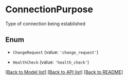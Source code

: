 # ConnectionPurpose

Type of connection being established

## Enum

* `ChangeRequest` (value: `'change_request'`)

* `HealthCheck` (value: `'health_check'`)

[[Back to Model list]](../README.md#documentation-for-models) [[Back to API list]](../README.md#documentation-for-api-endpoints) [[Back to README]](../README.md)
